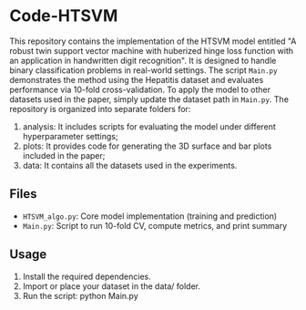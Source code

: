 # Code-HTSVM
This repository contains the implementation of the HTSVM model entitled "A robust twin support vector machine with huberized hinge loss function with an application in handwritten digit recognition". It is designed to handle binary classification problems in real-world settings. The script `Main.py` demonstrates the method using the Hepatitis dataset and evaluates performance via 10-fold cross-validation. To apply the model to other datasets used in the paper, simply update the dataset path in `Main.py`. The repository is organized into separate folders for:
1. analysis: It includes scripts for evaluating the model under different hyperparameter settings;
2. plots: It provides code for generating the 3D surface and bar plots included in the paper;
3. data: It contains all the datasets used in the experiments.

## Files
- `HTSVM_algo.py`: Core model implementation (training and prediction)
- `Main.py`: Script to run 10-fold CV, compute metrics, and print summary

## Usage
1. Install the required dependencies.
2. Import or place your dataset in the data/ folder.
3. Run the script: python Main.py
